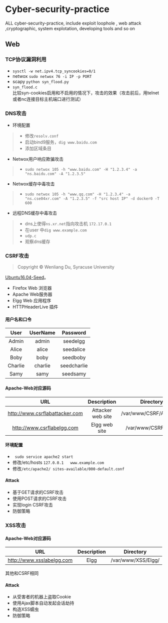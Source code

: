 # Cyber-security-practice
ALL cyber-security-practice, include exploit loophole , web attack ,cryptographic, system explotation, developing tools and so on
## Web
### TCP协议漏洞利用
- `sysctl -w net.ipv4.tcp_syncookies=0/1`
- netwox `sudo netwox 76 -i IP -p PORT`
- scapy `python syn_flood.py`
- `syn_flood.c`  \
比较syn-cookies启用和不启用的情况下，攻击的效果（攻击前后，用telnet或者nc连接目标主机端口进行测试）
### DNS攻击
- 环境配置 
> - 修改`resolv.conf`
> - 启动bind9服务，`dig www.baidu.com`
> - 添加区域条目
- Netwox用户响应欺骗攻击
> - `sudo netwox 105 -h "www.baidu.com" -H "1.2.3.4" -a "ns.baidu.com" -A "1.2.3.5" `
- Netwox缓存中毒攻击
> - `sudo netwox 105 -h "www.qq.com" -H "1.2.3.4" -a "ns.cse04xr.com" -A "1.2.3.5" -f "src host IP" -d docker0 -T 600 `
- 远程DNS缓存中毒攻击
> - dns上使得`ns.xr.net`指向攻击机 `172.17.0.1`
> - 在user 中`dig www.example.com`
> - `udp.c`
> - 观察dns缓存
### CSRF攻击
> Copyright © Wenliang Du, Syracuse University

[Ubuntu16.04-Seed](https://pan.baidu.com/share/init?surl=u1XG9LxCAEt-hjvrmo6yGw)。
- Firefox Web 浏览器
- Apache Web服务器
- Elgg Web 应用程序
- HTTPHeaderLive 插件
#### 用户名和口令
| User | UserName | Password |
| :---:   | :-----: | :------:|
| Admin   | admin  | seedelgg|
| Alice     | alice  | seedalice|
|Boby  |   boby  |   seedboby |
|Charlie | charlie |  seedcharlie |
|Samy     | samy   |  seedsamy |
#### Apache-Web对应源码

| URL |Description | Directory |
| :---: | :---------: | :-------: |
|http://www.csrflabattacker.com  | Attacker web site | /var/www/CSRF/Attacker/ |
|http://www.csrflabelgg.com | Elgg web site |/var/www/CSRF/Elgg/ |
#### 环境配置
- ` sudo service apache2 start` 
-  修改/etc/hosts `127.0.0.1   www.example.com` 
- 修改` /etc/apache2/ sites-available/000-default.conf `
#### Attack
- 基于GET请求的CSRF攻击
- 使用POST请求的CSRF攻击
- 实现login CSRF攻击
- 防御策略 
### XSS攻击
#### Apache-Web对应源码
| URL |Description | Directory |
| :---: | :---------: | :-------: |
|http://www.xsslabelgg.com | Elgg  | /var/www/XSS/Elgg/  |

其他和CSRF相同
#### Attack
- 从受害者的机器上盗取Cookie 
- 使用Ajax脚本自动发起会话劫持 
- 构造XSS蠕虫
- 防御策略





